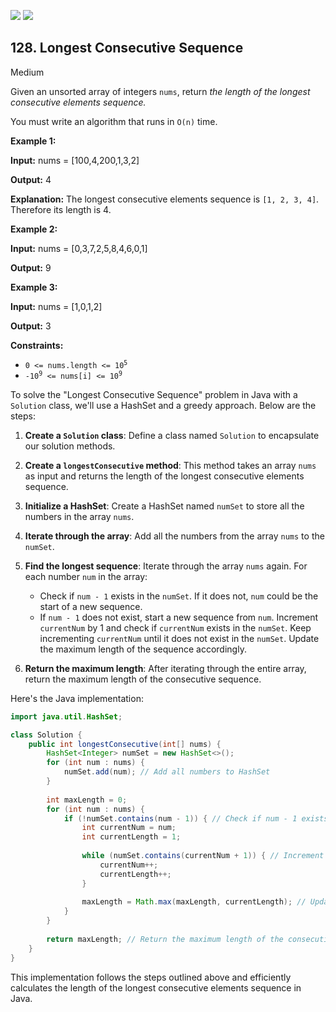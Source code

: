[![](https://img.shields.io/github/stars/javadev/LeetCode-in-Java?label=Stars&style=flat-square)](https://github.com/javadev/LeetCode-in-Java)
[![](https://img.shields.io/github/forks/javadev/LeetCode-in-Java?label=Fork%20me%20on%20GitHub%20&style=flat-square)](https://github.com/javadev/LeetCode-in-Java/fork)

## 128\. Longest Consecutive Sequence

Medium

Given an unsorted array of integers `nums`, return _the length of the longest consecutive elements sequence._

You must write an algorithm that runs in `O(n)` time.

**Example 1:**

**Input:** nums = [100,4,200,1,3,2]

**Output:** 4

**Explanation:** The longest consecutive elements sequence is `[1, 2, 3, 4]`. Therefore its length is 4. 

**Example 2:**

**Input:** nums = [0,3,7,2,5,8,4,6,0,1]

**Output:** 9 

**Example 3:**

**Input:** nums = [1,0,1,2]

**Output:** 3 

**Constraints:**

*   <code>0 <= nums.length <= 10<sup>5</sup></code>
*   <code>-10<sup>9</sup> <= nums[i] <= 10<sup>9</sup></code>

To solve the "Longest Consecutive Sequence" problem in Java with a `Solution` class, we'll use a HashSet and a greedy approach. Below are the steps:

1. **Create a `Solution` class**: Define a class named `Solution` to encapsulate our solution methods.

2. **Create a `longestConsecutive` method**: This method takes an array `nums` as input and returns the length of the longest consecutive elements sequence.

3. **Initialize a HashSet**: Create a HashSet named `numSet` to store all the numbers in the array `nums`.

4. **Iterate through the array**: Add all the numbers from the array `nums` to the `numSet`.

5. **Find the longest sequence**: Iterate through the array `nums` again. For each number `num` in the array:
   - Check if `num - 1` exists in the `numSet`. If it does not, `num` could be the start of a new sequence.
   - If `num - 1` does not exist, start a new sequence from `num`. Increment `currentNum` by 1 and check if `currentNum` exists in the `numSet`. Keep incrementing `currentNum` until it does not exist in the `numSet`. Update the maximum length of the sequence accordingly.

6. **Return the maximum length**: After iterating through the entire array, return the maximum length of the consecutive sequence.

Here's the Java implementation:

```java
import java.util.HashSet;

class Solution {
    public int longestConsecutive(int[] nums) {
        HashSet<Integer> numSet = new HashSet<>();
        for (int num : nums) {
            numSet.add(num); // Add all numbers to HashSet
        }
        
        int maxLength = 0;
        for (int num : nums) {
            if (!numSet.contains(num - 1)) { // Check if num - 1 exists in numSet
                int currentNum = num;
                int currentLength = 1;
                
                while (numSet.contains(currentNum + 1)) { // Increment currentNum until it does not exist in numSet
                    currentNum++;
                    currentLength++;
                }
                
                maxLength = Math.max(maxLength, currentLength); // Update maximum length
            }
        }
        
        return maxLength; // Return the maximum length of the consecutive sequence
    }
}
```

This implementation follows the steps outlined above and efficiently calculates the length of the longest consecutive elements sequence in Java.